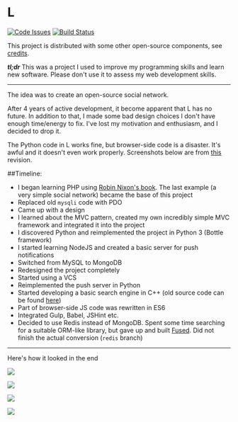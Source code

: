 # L

[![Code Issues](https://www.quantifiedcode.com/api/v1/project/19cd4784a9b4456c94513fa1ecc77034/badge.svg)](https://www.quantifiedcode.com/app/project/19cd4784a9b4456c94513fa1ecc77034)
[![Build Status](https://travis-ci.org/vaultah/L.svg?branch=master)](https://travis-ci.org/vaultah/L)

This project is distributed with some other open-source components, see [credits](CREDITS.md).

***tl;dr*** This was a project I used to improve my programming skills and learn new software. Please don't use it to assess my web development skills. 

------------------

The idea was to create an open-source social network.

After 4 years of active development, it become apparent that L has no future. In addition to that, I made some bad design choices I don't have enough time/energy to fix. I've lost my motivation and enthusiasm, and I decided to drop it.

The Python code in L works fine, but browser-side code is a disaster. It's awful and it doesn't even work properly. Screenshots below are from [this](https://github.com/vaultah/L/tree/a89ec10d4d9bdd2bcf650597e6e8bbde97e8f610) revision.


##Timeline:

- I began learning PHP using [Robin Nixon's book](http://lpmj.net/4thedition). The last example (a very simple social network) became the base of this project
- Replaced old `mysqli` code with PDO
- Came up with a design
- I learned about the MVC pattern, created my own incredibly simple MVC framework and integrated it into the project
- I discovered Python and reimplemented the project in Python 3 (Bottle framework)
- I started learning NodeJS and created a basic server for push notifications
- Switched from MySQL to MongoDB
- Redesigned the project completely
- Started using a VCS
- Reimplemented the push server in Python
- Started developing a basic search engine in C++ (old source code can be found [here](https://github.com/vaultah/hasty/tree/fd19f4620d238ad350a9352fc68e82c60012c415))
- Part of browser-side JS code was rewritten in ES6
- Integrated Gulp, Babel, JSHint etc.
- Decided to use Redis instead of MongoDB. Spent some time searching for a suitable ORM-like library, but gave up and built [Fused](https://github.com/vaultah/fused). Did not finish the actual conversion (`redis` branch)

----------------------------



Here's how it looked in the end


![](http://i.imgur.com/cAsKmBt.jpg)

![](http://i.imgur.com/MowTcKu.png)

![](http://i.imgur.com/1aZOpRG.png)

![](http://i.imgur.com/ZH3WF8O.png)

